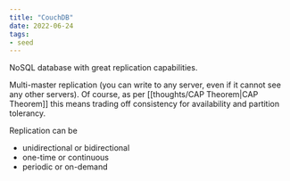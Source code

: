 ```yaml
---
title: "CouchDB"
date: 2022-06-24
tags:
- seed
---
```


NoSQL database with great replication capabilities.

Multi-master replication (you can write to any server, even if it cannot see any other servers). Of course, as per [[thoughts/CAP Theorem|CAP Theorem]] this means trading off consistency for availability and partition tolerancy.

Replication can be
- unidirectional or bidirectional
- one-time or continuous
- periodic or on-demand